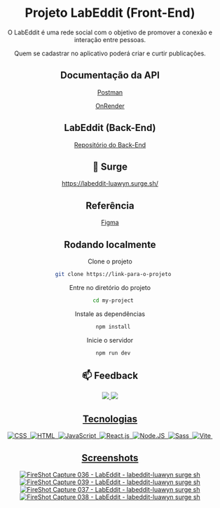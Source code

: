 <div align="center">
<h1>Projeto LabEddit (Front-End)</h1>

O LabEddit é uma rede social com o objetivo de promover a conexão e interação entre pessoas. 

Quem se cadastrar no aplicativo poderá criar e curtir publicações.

## Documentação da API
[Postman](https://documenter.getpostman.com/view/24460811/2s93JzKfno)

[OnRender](https://luawyn-labeddit.onrender.com/)

## LabEddit (Back-End)
[Repositório do Back-End](https://github.com/luawyn/project-labeddit-backend)

## 🚀 Surge
https://labeddit-luawyn.surge.sh/

## Referência

[Figma](https://www.figma.com/file/Byakv89sjTqI6NG2NRAAKJ/Projeto-Integrador-Labeddit?node-id=0-1&t=sQzZhWYDccdIwjId-0)

## Rodando localmente

Clone o projeto

```bash
  git clone https://link-para-o-projeto
```

Entre no diretório do projeto

```bash
  cd my-project
```

Instale as dependências

```bash
  npm install
```

Inicie o servidor

```bash
  npm run dev
```

<h2>📫 Feedback </h2>  
<a href="https://www.linkedin.com/in/luawyn/" target="_blank"><img src="https://img.shields.io/badge/-Linkedin-0e76a8?style=for-the-badge&logo=linkedin&logoColor=white"</a>
<a href="mailto:luanaftrevizani@gmail.com" target="_blank"><img src="https://img.shields.io/badge/-gmail-E60023?style=for-the-badge&logo=gmail&logoColor=white"</a>


<h2>Tecnologias</h2>

![CSS](https://img.shields.io/badge/-CSS-2965f1?style=for-the-badge&logo=CSS3&logoColor=white&labelColor=2965f1)&nbsp;
![HTML](https://img.shields.io/badge/-HTML-f06529?style=for-the-badge&logo=html5&logoColor=white&labelColor=f06529)&nbsp;
![JavaScript](https://img.shields.io/badge/-JavaScript-yellow?style=for-the-badge&logo=javascript&logoColor=white&labelColor=yellow)&nbsp;
![React.js](https://img.shields.io/badge/-React.js-04d8f9?style=for-the-badge&logo=react&logoColor=white&labelColor=04d8f9)&nbsp;
![Node.JS](https://img.shields.io/badge/-Node.JS-3c873a?style=for-the-badge&logo=node.js&logoColor=white&labelColor=3c873a)&nbsp;
![Sass](https://img.shields.io/badge/-sass-F465BD?style=for-the-badge&logo=sass&logoColor=white&labelColor=F465BD)&nbsp;
![Vite](https://img.shields.io/badge/-vite-AA00FF?style=for-the-badge&logo=vite&logoColor=white&labelColor=AA00FF)&nbsp;


## Screenshots


![FireShot Capture 036 - LabEddit - labeddit-luawyn surge sh](https://user-images.githubusercontent.com/92114917/226771501-05a2643b-912a-453f-9a7e-a9dc442f9af8.jpg)
![FireShot Capture 039 - LabEddit - labeddit-luawyn surge sh](https://user-images.githubusercontent.com/92114917/226771510-bdb50040-fcf5-4865-a7b9-52f2a2fb1cd5.jpg)
![FireShot Capture 037 - LabEddit - labeddit-luawyn surge sh](https://user-images.githubusercontent.com/92114917/226771506-417e095d-9197-4f86-a764-d404a7ef8f04.jpg)
![FireShot Capture 038 - LabEddit - labeddit-luawyn surge sh](https://user-images.githubusercontent.com/92114917/226771508-5f429bee-7d04-4763-9b3e-6cf450a4a2c6.jpg)

</div>
